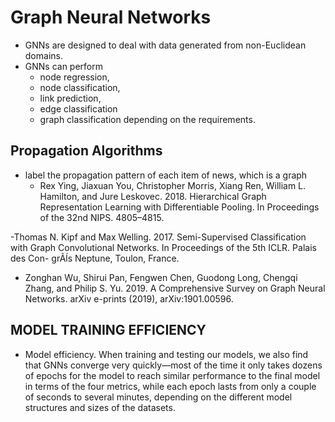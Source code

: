 # Graph Neural Networks

- GNNs are designed to deal with  data generated from non-Euclidean domains.
- GNNs can perform 
    - node regression,
    - node classification, 
    - link prediction, 
    - edge classification 
    - graph classification depending on the requirements.

## Propagation Algorithms 

- label the propagation pattern of each item of news, which is a graph
    - Rex Ying, Jiaxuan You, Christopher Morris, Xiang Ren, William L. Hamilton,
    and Jure Leskovec. 2018. Hierarchical Graph Representation Learning with
    Differentiable Pooling. In Proceedings of the 32nd NIPS. 4805–4815.

-Thomas N. Kipf and Max Welling. 2017. Semi-Supervised Classification with
Graph Convolutional Networks. In Proceedings of the 5th ICLR. Palais des Con-
grÃĺs Neptune, Toulon, France.
- Zonghan Wu, Shirui Pan, Fengwen Chen, Guodong Long, Chengqi Zhang, and
Philip S. Yu. 2019. A Comprehensive Survey on Graph Neural Networks. arXiv
e-prints (2019), arXiv:1901.00596.

## MODEL TRAINING EFFICIENCY

- Model efficiency. When training and testing our models, we
also find that GNNs converge very quickly—most of the time it only
takes dozens of epochs for the model to reach similar performance
to the final model in terms of the four metrics, while each epoch
lasts from only a couple of seconds to several minutes, depending
on the different model structures and sizes of the datasets.
